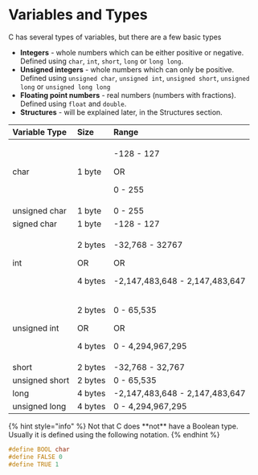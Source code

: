# Variables and Types



C has several types of variables, but there are a few basic types

* **Integers** - whole numbers which can be either positive or negative. Defined using `char`, `int`, `short`, `long` or `long long`.
* **Unsigned integers** - whole numbers which can only be positive. Defined using `unsigned char`, `unsigned int`, `unsigned short`, `unsigned long` or `unsigned long long`
* **Floating point numbers** - real numbers \(numbers with fractions\). Defined using `float` and `double`.
* **Structures** - will be explained later, in the Structures section.

<table>
  <thead>
    <tr>
      <th style="text-align:left">Variable Type</th>
      <th style="text-align:left">Size</th>
      <th style="text-align:left">Range</th>
    </tr>
  </thead>
  <tbody>
    <tr>
      <td style="text-align:left">char</td>
      <td style="text-align:left">1 byte</td>
      <td style="text-align:left">
        <p>-128 - 127</p>
        <p>OR</p>
        <p>0 - 255</p>
      </td>
    </tr>
    <tr>
      <td style="text-align:left">unsigned char</td>
      <td style="text-align:left">1 byte</td>
      <td style="text-align:left">0 - 255</td>
    </tr>
    <tr>
      <td style="text-align:left">signed char</td>
      <td style="text-align:left">1 byte</td>
      <td style="text-align:left">-128 - 127</td>
    </tr>
    <tr>
      <td style="text-align:left">int</td>
      <td style="text-align:left">
        <p>2 bytes</p>
        <p>OR</p>
        <p>4 bytes</p>
      </td>
      <td style="text-align:left">
        <p>-32,768 - 32767</p>
        <p>OR</p>
        <p>-2,147,483,648 - 2,147,483,647</p>
      </td>
    </tr>
    <tr>
      <td style="text-align:left">unsigned int</td>
      <td style="text-align:left">
        <p>2 bytes</p>
        <p>OR</p>
        <p>4 bytes</p>
      </td>
      <td style="text-align:left">
        <p>0 - 65,535</p>
        <p>OR</p>
        <p>0 - 4,294,967,295</p>
      </td>
    </tr>
    <tr>
      <td style="text-align:left">short</td>
      <td style="text-align:left">2 bytes</td>
      <td style="text-align:left">-32,768 - 32,767</td>
    </tr>
    <tr>
      <td style="text-align:left">unsigned short</td>
      <td style="text-align:left">2 bytes</td>
      <td style="text-align:left">0 - 65,535</td>
    </tr>
    <tr>
      <td style="text-align:left">long</td>
      <td style="text-align:left">4 bytes</td>
      <td style="text-align:left">-2,147,483,648 - 2,147,483,647</td>
    </tr>
    <tr>
      <td style="text-align:left">unsigned long</td>
      <td style="text-align:left">4 bytes</td>
      <td style="text-align:left">0 - 4,294,967,295</td>
    </tr>
  </tbody>
</table>{% hint style="info" %}
Not that C does **not** have a Boolean type. Usually it is defined using the following notation.
{% endhint %}

```c
#define BOOL char
#define FALSE 0
#define TRUE 1
```

